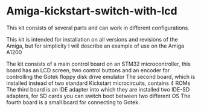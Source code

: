 # Amiga-kickstart-switch-with-lcd

This kit consists of several parts and can work in different configurations.

This kit is intended for installation on all versions and revisions of the Amiga, but for simplicity I will describe an example of use on the Amiga A1200

The kit consists of a main control board on an STM32 microcontroller, this board has an LCD screen, two control buttons and an encoder for controlling the Gotek floppy disk drive emulator 
The second board, which is installed instead of two standard Kickstart microcircuits, contains 4 ROMs
The third board is an IDE adapter into which they are installed two IDE-SD adapters, for SD cards you can switch boot between two different OS
The fourth board is a small board for connecting to Gotek.
